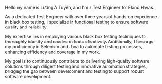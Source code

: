 Hello my name is Lương Á Tuyền, and I'm a Test Engineer for Ekino Havas.

As a dedicated Test Engineer with over three years of hands-on experience in black box testing, I specialize in functional testing to ensure software quality and reliability.

My expertise lies in employing various black box testing techniques to thoroughly identify and resolve defects effectively. Additionally, I leverage my proficiency in Selenium and Java to automate testing processes, enhancing efficiency and coverage in my work.

My goal is to continuously contribute to delivering high-quality software solutions through diligent testing and innovative automation strategies, bridging the gap between development and testing to support robust software development.
